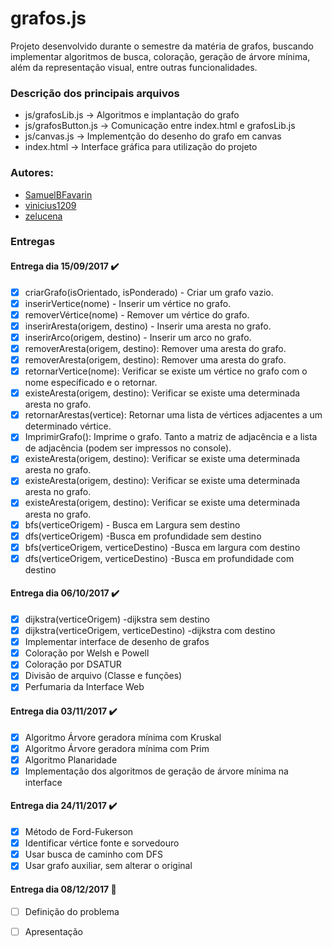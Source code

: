 # grafos.js 
Projeto desenvolvido durante o semestre da matéria de grafos, buscando implementar algoritmos de busca, coloração, geração de árvore mínima, além da representação visual, entre outras funcionalidades.

### Descrição dos principais arquivos
  - js/grafosLib.js -> Algoritmos e implantação do grafo
  - js/grafosButton.js -> Comunicação entre index.html e grafosLib.js
  - js/canvas.js -> Implementção do desenho do grafo em canvas
  - index.html -> Interface gráfica para utilização do projeto

### Autores:
  - [SamuelBFavarin](https://github.com/SamuelBFavarin)
  - [vinicius1209](https://github.com/vinicius1209)
  - [zelucena](https://github.com/zelucena)

### Entregas
#### Entrega dia 15/09/2017 :heavy_check_mark:

- [x] criarGrafo(isOrientado, isPonderado) - Criar um grafo vazio.
- [x] inserirVertice(nome) - Inserir um vértice no grafo.
- [x] removerVértice(nome) - Remover um vértice do grafo.
- [x] inserirAresta(origem, destino) - Inserir uma aresta no grafo. 
- [x] inserirArco(origem, destino) - Inserir um arco no grafo. 
- [x] removerAresta(origem, destino): Remover uma aresta do grafo.
- [x] removerAresta(origem, destino): Remover uma aresta do grafo.
- [x] retornarVertice(nome): Verificar se existe um vértice no grafo com o nome específicado e o retornar.
- [x] existeAresta(origem, destino): Verificar se existe uma determinada aresta no grafo.
- [x] retornarArestas(vertice): Retornar uma lista de vértices adjacentes a um determinado vértice.
- [x] ImprimirGrafo(): Imprime o grafo. Tanto a matriz de adjacência e a lista de adjacência (podem ser impressos no console).
- [x] existeAresta(origem, destino): Verificar se existe uma determinada aresta no grafo.
- [x] existeAresta(origem, destino): Verificar se existe uma determinada aresta no grafo.
- [x] existeAresta(origem, destino): Verificar se existe uma determinada aresta no grafo.
- [x] bfs(verticeOrigem) - Busca em Largura sem destino
- [x] dfs(verticeOrigem) -Busca em profundidade sem destino
- [x] bfs(verticeOrigem, verticeDestino) -Busca em largura com destino
- [x] dfs(verticeOrigem, verticeDestino) -Busca em profundidade com destino

#### Entrega dia 06/10/2017 :heavy_check_mark:

- [x] dijkstra(verticeOrigem) -dijkstra sem destino
- [X] dijkstra(verticeOrigem, verticeDestino) -dijkstra com destino
- [x] Implementar interface de desenho de grafos
- [x] Coloração por Welsh e Powell
- [x] Coloração por DSATUR
- [x] Divisão de arquivo (Classe e funções)
- [x] Perfumaria da Interface Web

#### Entrega dia 03/11/2017 :heavy_check_mark: 
- [x] Algoritmo Árvore geradora mínima com Kruskal 
- [x] Algoritmo Árvore geradora mínima com Prim
- [x] Algoritmo Planaridade 
- [x] Implementação dos algoritmos de geração de árvore mínima na interface

#### Entrega dia 24/11/2017 :heavy_check_mark:
- [x] Método de Ford-Fukerson
- [x] Identificar vértice fonte e sorvedouro
- [x] Usar busca de caminho com DFS
- [x] Usar grafo auxiliar, sem alterar o original

#### Entrega dia 08/12/2017 :beer:
- [ ] Definição do problema
- [ ] Apresentação

